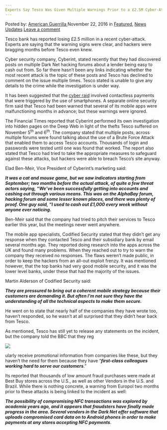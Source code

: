 ```yaml
---
Experts Say Tesco Was Given Multiple Warnings Prior to a £2.5M Cyber-Attack
---
```

<article class="post-listing post-16512 post type-post status-publish format-standard has-post-thumbnail hentry category-deepdot-news category-news-updates">
    <div class="post-inner">
        <span>Posted by: <a href="https://www.deepdotweb.com/author/americanguerrilla/" title="">American Guerrilla </a></span>
    <span>November 22, 2016</span>
    <span>in <a href="https://www.deepdotweb.com/category/deepdot-news/" rel="category tag">Featured</a>, <a href="https://www.deepdotweb.com/category/news-updates/" rel="category tag">News Updates</a></span>
    <span><a href="https://www.deepdotweb.com/2016/11/22/experts-say-tesco-given-multiple-warnings-prior-2-5m-cyber-attack/#respond">Leave a comment</a></span>
    </p>
    <div class="clear"></div>
    <div class="entry">
    <p>Tesco bank has reported losing £2.5 million in a recent cyber-attack. Experts are saying that the warning signs were clear, and hackers were bragging months before Tesco even knew.</p>
    <p>Cyber security company, Cyberint, stated recently that they had discovered posts on multiple Dark Net hacking forums about a lender being easy to cash out from. So far there hasn’t been any links indicating whether the most recent attack is the topic of these posts and Tesco has declined to comment on the issue multiple times. Tesco stated is unable to give any details to the crime while the investigation is under way.</p>
    <p>It has been suggested that the <a href="http://www.bbc.com/news/technology-37974776">cyber raid</a> involved contactless payments that were triggered by the use of smartphones. A separate online security firm said that Tesco had been warned that several of its mobile apps were malfunctioning months in advance; but these warnings were ignored.</p>
    <p>The Financial Times reported that Cyberint performed its own investigation into hidden pages on the Deep Web in light of the thefts Tesco suffered on November 5<sup>th</sup> and 6<sup>th</sup>. The company stated that multiple posts, across multiple forums were found talking about the use of a Brute Force Attack that enabled them to access Tesco accounts. Thousands of login and passwords were tested until one was found that worked. The report also stated that Tesco had tried to take the appropriate measures to safeguard against these attacks, but hackers were able to breach Tesco’s site anyway.</p>
    <p>Elad Ben-Meir, Vice President of Cyberint’s marketing said:</p>
    <p><strong><em>It was a cat and mouse game, but we saw indicators starting from September; two months before the actual attack, of quite a few threat actors saying, “We’ve been successfully getting into accounts and cashing out through various means. This was on the AlphaBay forum, hacking forum and some lesser known places, and there was plenty of proof. One guy said, “I used to cash out £1,000 every week without anyone ever noticing. </em></strong></p>
    <p>Ben-Meir said that the company had tried to pitch their services to Tesco earlier this year, but the meetings never went anywhere.</p>
    <p>The mobile app specialists, Codified Security stated that they didn’t get any response when they contacted Tesco and their subsidiary bank by email several months ago. They reported doing research into the apps across the UK and found many problems. When they reached out to try to warn the company they received no responses. The flaws weren’t made public, in order to keep the hackers from an all-out exploit frenzy. It was mentioned however, that the top banks had very good mobile security, and it was the lower level banks, under these that had the majority of the issues.</p>
    <p>Martin Alderson of Codified Security said:</p>
    <p><strong><em>They are pressured to bring out a coherent mobile strategy because their customers are demanding it. But often I’m not sure they have the understanding of all the technical aspects to make them secure.</em></strong></p>
    <p>He went on to state that nearly half of the companies they have wrote too, haven’t responded, so he wasn’t at all surprised that they didn’t hear back from Tesco.</p>
    <p>As mentioned, Tesco has still yet to release any statements on the incident, but the company told the BBC that they reg</p>
    <p><strong><em><img class="wp-image-16513 aligncenter" src="https://www.deepdotweb.com/wp-content/uploads/2016/11/word-image-9.jpeg" srcset="https://www.deepdotweb.com/wp-content/uploads/2016/11/word-image-9.jpeg 830w, https://www.deepdotweb.com/wp-content/uploads/2016/11/word-image-9-300x169.jpeg 300w" sizes="(max-width: 830px) 100vw, 830px"/></em></strong></p>
    <p>ularly receive promotional information from companies like these, but they haven’t the need for them because they have “<strong><em>first-class colleagues working hard to serve our customers</em></strong>.”</p>
    <p>Its reported that thousands of low amount fraud purchases were made at Best Buy stores across the U.S., as well as other Vendors in the U.S. and Brazil. While there is nothing concrete, a warning from Europol two months prior to these attacks is being linked to the incident as well:</p>
    <p><strong><em>The possibility of compromising NFC transactions was explored by academia years ago, and it appears that fraudsters have finally made progress in the area. Several vendors in the Dark Net offer software that uploads compromised card data on to Android phones in order to make payments at any stores accepting NFC payments</em></strong>.</p>
    <p>&nbsp;</p>
    </div>
    <span style="display:none" class="updated">2016-11-22</span>
    <div style="display:none" class="vcard author" itemprop="author" itemscope itemtype="http://schema.org/Person"><strong class="fn" itemprop="name"><a href="https://www.deepdotweb.com/author/americanguerrilla/" title="Posts by American Guerrilla" rel="author">American Guerrilla</a></strong></div>
    </div>
</article>

